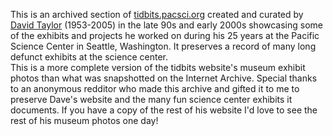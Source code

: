 This is an archived section of [tidbits.pacsci.org](https://web.archive.org/web/20170404004938/http://tidbits.pacsci.org:80/museumphotos/PacificSciCenter/menu.html) created and curated by [David Taylor](https://www.legacy.com/us/obituaries/seattletimes/name/david-taylor-obituary?id=29327394) (1953-2005) in the late 90s and early 2000s showcasing some of the exhibits and projects he worked on during his 25 years at the Pacific Science Center in Seattle, Washington. It preserves a record of many long defunct exhibits at the science center.  
This is a more complete version of the tidbits website's museum exhibit photos than what was snapshotted on the Internet Archive.
Special thanks to an anonymous redditor who made this archive and gifted it to me to preserve Dave's website and the many fun science center exhibits it documents. If you have a copy of the rest of his website I'd love to see the rest of his museum photos one day!
